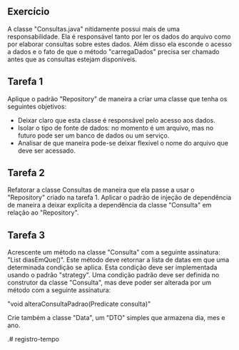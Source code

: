 ## Exercício

A classe "Consultas.java" nitidamente possui mais de uma responsabilidade. Ela é responsável tanto por ler os dados do arquivo como por elaborar consultas sobre estes dados. Além disso ela esconde o acesso a dados e o fato de que o método "carregaDados" precisa ser chamado antes que as consultas estejam disponiveis.

## Tarefa 1

Aplique o padrão "Repository" de maneira a criar uma classe que tenha os seguintes objetivos:

- Deixar claro que esta classe é responsável pelo acesso aos dados.
- Isolar o tipo de fonte de dados: no momento é um arquivo, mas no futuro pode ser um banco de dados ou um serviço.
- Analisar de que maneira pode-se deixar flexivel o nome do arquivo que deve ser acessado.

## Tarefa 2

Refatorar a classe Consultas de maneira que ela passe a usar o "Repository" criado na tarefa 1. Aplicar o padrão de injeção de dependência de maneira a deixar explícita a dependência da classe "Consulta" em relação ao "Repository". 

## Tarefa 3

Acrescente um método na classe "Consulta" com a seguinte assinatura: "List<Data> diasEmQue()". Este método deve retornar a lista de datas em que uma determinada condição se aplica. Esta condição deve ser implementada usando o padrão "strategy". Uma condição padrão deve ser definida no construtor da classe "Consulta", mas deve poder ser alterada por um método com a seguinte assinatura: 

"void alteraConsultaPadrao(Predicate<RegistroDoTempo> consulta)"

Crie também a classe "Data", um "DTO" simples que armazena dia, mes e ano.

.# registro-tempo
